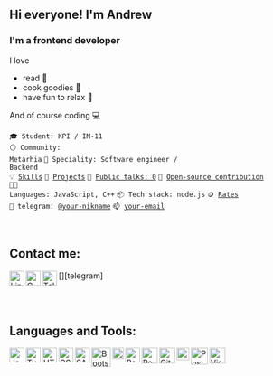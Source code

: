 ## Hi everyone! I'm Andrew

### I'm a frontend developer

I love
- read :book:
- cook goodies :cake:
- have fun to relax :bowling:

And of course coding :computer:


<code>🎓 Student: KPI / IM-11</code>
<br>
<code>⚪ Community: Metarhia</code>
<code>👷 Speciality: Software engineer / Backend</code><br>
<code>💡 [Skills](SKILLS.md)</code>
<code>🧻 [Projects](PROJECTS.md)</code>
<code>📢 [Public talks: 0](TALKS.md)</code>
<code>👀 [Open-source contribution](CONTRIBUTION.md)</code><br>
<code>🧑‍💻 Languages: JavaScript, C++</code>
<code>📦 Tech stack: node.js</code>
<code>🪙 [Rates](RATES.md)</code><br>
<code>💬 telegram: [@your-nikname](https://telegram.me/your-nikname)</code>
<code>📫 [your-email](mailto:your-email)</code>


<br />

## Contact me:

[<img align="left" alt="LinkedIn" width="26px" target="_blank" src="https://cdn.jsdelivr.net/npm/simple-icons@7.4.0/icons/linkedin.svg" />](https://www.linkedin.com/in/andrey-khorsun-40b4a8244/)
<a target="_blank" href="mailto:vladsupruniuk@gmail.com"><img align="left" alt="Gmail" width="26px" src="https://cdn.jsdelivr.net/npm/simple-icons@7.4.0/icons/gmail.svg" /></a>
[<img align="left" alt="Telegram" width="26px" src="https://cdn.jsdelivr.net/npm/simple-icons@7.4.0/icons/telegram.svg" />][telegram]


<br />
<br />


## Languages and Tools:
<img align="left" alt="JavaScript" width="26px" src="https://static-00.iconduck.com/assets.00/javascript-js-icon-512x512-q3igwln6.png" />
<img align="left" alt="TypeScript" width="26px" src="https://static-00.iconduck.com/assets.00/typescript-icon-icon-512x512-yh0yu3ta.png" />
<img align="left" alt="HTML" width="26px" src="https://static-00.iconduck.com/assets.00/file-type-html-icon-451x512-vzyw6pa7.png" />
<img align="left" alt="CSS" width="26px" src="https://static-00.iconduck.com/assets.00/file-type-css-icon-451x512-eftbqujz.png" />
<img align="left" alt="SASS" width="26px" src="https://static-00.iconduck.com/assets.00/file-type-sass-icon-512x384-8hcyam61.png" />
<img align="left" alt="Bootstrap" width="34px" src="https://getbootstrap.com/docs/5.2/assets/brand/bootstrap-logo-shadow.png" />
<img align="left" alt="Bulma" width="20px" src="https://static-00.iconduck.com/assets.00/bulma-icon-352x512-bqm2l7bo.png" />
<img align="left" alt="React" width="26px" src="https://static-00.iconduck.com/assets.00/react-icon-512x456-2ynx529a.png" />
<img align="left" alt="Redux" width="28px" src="https://static-00.iconduck.com/assets.00/redux-original-icon-512x487-gnglwkuf.png" />
<img align="left" alt="Git" width="28px" src="https://static-00.iconduck.com/assets.00/git-icon-512x512-61zfmvxk.png" />
<img align="left" alt="SQL" width="22px" src="https://static-00.iconduck.com/assets.00/sql-database-generic-icon-380x512-ez505zus.png" />
<img align="left" alt="PostgreSQL" width="30px" src="https://static-00.iconduck.com/assets.00/postgresql-icon-497x512-wlm3keth.png" />
<img align="left" alt="Visual Studio Code" width="28px" src="https://static-00.iconduck.com/assets.00/file-type-vscode-icon-512x508-376y62ux.png" />